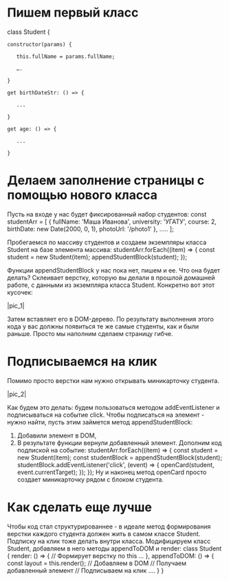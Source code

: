 # Пишем первый класс

class Student {

    constructor(params) {

       this.fullName = params.fullName;

       ….

    }

    get birthDateStr: () => {

       ...

    }

    get age: () => {

       ...

    }
    






# Делаем заполнение страницы с помощью нового класса

Пусть на входе у нас будет фиксированный набор студентов:
const studentArr = [
   {
       fullName: 'Маша Иванова',
       university: 'УГАТУ',
       course: 2,
       birthDate: new Date(2000, 0, 1),
       photoUrl: '/photo1'
   },
   …..
];

Пробегаемся по массиву студентов и создаем экземпляры класса Student на базе элемента массива:
studentArr.forEach((item) => {
    const student = new Student(item);
    appendStudentBlock(student);
});

Функции appendStudentBlock у нас пока нет, пишем и ее.
Что она будет делать? Склеивает верстку, которую вы делали в прошлой домашней работе, с данными из экземпляра класса Student.
Конкретно вот этот кусочек:
 
  |pic_1|

Затем вставляет его в DOM-дерево.
По результату выполнения этого кода у вас должны появиться те же самые студенты, как и были раньше. Просто мы наполним сделаем страницу гибче.







# Подписываемся на клик
Помимо просто верстки нам нужно открывать миникарточку студента.

  |pic_2|
 
Как будем это делать: будем пользоваться методом addEventListener и подписываться на событие click.
Чтобы подписаться на элемент - нужно найти, пусть этим займется метод appendStudentBlock:
1.	Добавили элемент в DOM,
2.	В результате функции вернули добавленный элемент.
Дополним код подпиской на событие:
studentArr.forEach((item) => {
    const student = new Student(item);
    const studentBlock = appendStudentBlock(student);
    studentBlock.addEventListener('click', (event) => {
        openCard(student, event.currentTarget);
    });
});
Ну и наконец метод openCard просто создает миникарточку рядом с блоком студента.







# Как сделать еще лучше
Чтобы код стал структурированнее - в идеале метод формирования верстки каждого студента должен жить в самом классе Student.
Подписку на клик тоже делать внутри класса.
Модифицируем класс Student, добавляем в него методы appendToDOM и render:
class Student {
    render: () => {
      // Формирует верстку по this
       ...
    },
    appendToDOM: () => {
        const layout = this.render();
        // Добавляем в DOM
        // Получаем добавленный элемент
        // Подписываем на клик
        ….
    }
}

